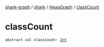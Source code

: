 [shark-graph](../../index.md) / [shark](../index.md) / [HeapGraph](index.md) / [classCount](./class-count.md)

# classCount

`abstract val classCount: `[`Int`](https://kotlinlang.org/api/latest/jvm/stdlib/kotlin/-int/index.html)